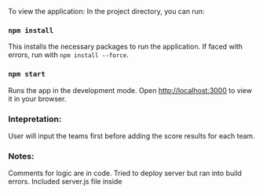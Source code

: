 To view the application:
In the project directory, you can run:

### `npm install`

This installs the necessary packages to run the application. If faced with errors,
run with `npm install --force`.

### `npm start`
Runs the app in the development mode.
Open [http://localhost:3000](http://localhost:3000) to view it in your browser.

### Intepretation:
User will input the teams first before adding the score results for each team.

### Notes:
Comments for logic are in code.
Tried to deploy server but ran into build errors. Included server.js file inside
